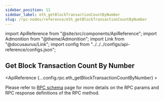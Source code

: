 ```yaml
---
sidebar_position: 11
sidebar_label: eth_getBlockTransactionCountByNumber
slug: /rpc-nodes/reference/eth_getBlockTransactionCountByNumber
---
```


import ApiReference from "@site/src/components/ApiReference";
import Admonition from "@theme/Admonition";
import Link from "@docusaurus/Link";
import config from "../../../configs/api-reference/configs.json";

## Get Block Transaction Count By Number

<ApiReference {...config.rpc.eth_getBlockTransactionCountByNumber} >
<Admonition type="info" title="Note">

<p>
Please refer to <a href="/rpc-nodes/reference/evm-rpc-schema">RPC schema</a> page for more details on the RPC params and RPC response definitions of the RPC method. 
</p>
</Admonition>
</ApiReference>
